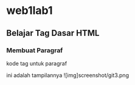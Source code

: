 # web1lab1
## Belajar Tag Dasar HTML

### Membuat Paragraf
kode tag untuk paragraf <p>
ini adalah tampilannya
![img]screenshot/git3.png
